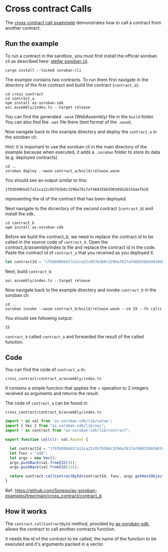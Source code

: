 # Cross contract Calls

The [cross contract call exammple](https://github.com/Soneso/as-soroban-examples/tree/main/cross_contract) demonstrates how to call a contract from another contract.


## Run the example

To run a contract in the sandbox, you must first install the official soroban cli as described here: [stellar soroban cli](https://github.com/stellar/soroban-cli).

```shell
cargo install --locked soroban-cli
```

The example contains two contracts. To run them first navigate in the directory of the first contract and build the contract (```contract_a```):

```shell
cd cross_contract
cd contract_a
npm install as-soroban-sdk
asc assembly/index.ts --target release
```

You can find the generated ```.wasm``` (WebAssembly) file in the ```build``` folder. You can also find the ```.wat``` file there (text format of the ```.wasm```).

Now navigate back to the example directory and deploy the ```contract_a``` in the soroban cli:

Hint: it is important to use the soroban cli in the main directory of the example because when executed, it adds a ```.soroban``` folder to store its data (e.g. deployed contracts).

```shell
cd ..
soroban deploy --wasm contract_a/build/release.wasm
```

You should see an output similar to this:
```shell
1f93b99bbd17a11ca22c05763b0c3296a7617af46835bb590105b2b154aefb18
```
representing the id of the contract that has been deployed.

Next navigate to the dicrectory of the second contract (```contract_b```) and install the sdk.

```shell
cd contract_b
npm install as-soroban-sdk
````

Before we build the contract_b, we need to replace the contract id to be called in the source code of ```contract_b```. 
Open the contract_b/assembly/index.ts file and replace the contract id in the code. Paste the contract id of ```contract_a``` that you received as you deployed it.

```typescript
let contractId = "1f93b99bbd17a11ca22c05763b0c3296a7617af46835bb590105b2b154aefb18";
```

Next, build ```contract_b```:

```shell
asc assembly/index.ts --target release
```

Now navigate back to the example directory and invoke ```contract_b``` in the soroban cli:

```shell
cd ..
soroban invoke --wasm contract_b/build/release.wasm --id 19 --fn callc
```

You should see following output:
```shell
15
```

```contract_b``` called ```contract_a``` and forwarded the result of the called function.


## Code

You can find the code of ```contract_a``` in:

```shell
cross_contract/contract_a/assembly/index.ts
```
It contains a simple function that applies the + operation to 2 integers received as arguments and returns the result.

The code of ```contract_a``` can be found in:

```shell
cross_contract/contract_b/assembly/index.ts
```


```typescript
import * as val from 'as-soroban-sdk/lib/value';
import { Vec } from "as-soroban-sdk/lib/vec";
import * as contract from "as-soroban-sdk/lib/contract";

export function callc(): val.RawVal {

  let contractId = "1f93b99bbd17a11ca22c05763b0c3296a7617af46835bb590105b2b154aefb18";
  let func = "add";
  let args = new Vec();
  args.pushBack(val.fromI32(3));
  args.pushBack(val.fromI32(12));

  return contract.callContractById(contractId, func, args.getHostObject());
}
```

Ref: https://github.com/Soneso/as-soroban-examples/tree/main/cross_contract/contract_b

## How it works

The ```contract.callContractById``` method, provided by [as-soroban-sdk](https://github.com/Soneso/as-soroban-sdk), allows the contract to call another contracts function.

It needs the id of the contract to be called, the name of the function to be executed and it's arguments packed in a vector.
